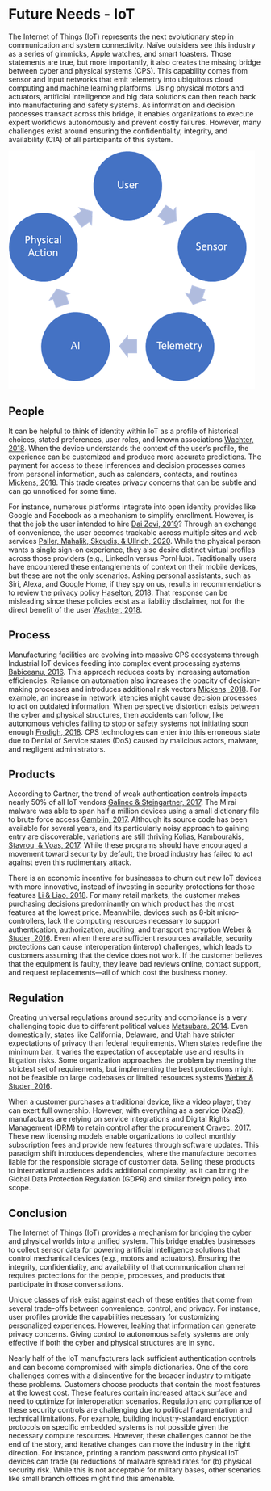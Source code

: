 # Future Needs - IoT

The Internet of Things (IoT) represents the next evolutionary step in communication and system connectivity.  Naïve outsiders see this industry as a series of gimmicks, Apple watches, and smart toasters.  Those statements are true, but more importantly, it also creates the missing bridge between cyber and physical systems (CPS).  This capability comes from sensor and input networks that emit telemetry into ubiquitous cloud computing and machine learning platforms.  Using physical motors and actuators, artificial intelligence and big data solutions can then reach back into manufacturing and safety systems.  As information and decision processes transact across this bridge, it enables organizations to execute expert workflows autonomously and prevent costly failures.  However, many challenges exist around ensuring the confidentiality, integrity, and availability (CIA) of all participants of this system.

![process.png](process.png)

## People

It can be helpful to think of identity within IoT as a profile of historical choices, stated preferences, user roles, and known associations [Wachter, 2018](https://doi.org/10.1016/j.clsr.2018.02.002).  When the device understands the context of the user’s profile, the experience can be customized and produce more accurate predictions.  The payment for access to these inferences and decision processes comes from personal information, such as calendars, contacts, and routines [Mickens, 2018](https://www.youtube.com/watch?v=ajGX7odA87k).  This trade creates privacy concerns that can be subtle and can go unnoticed for some time.

For instance, numerous platforms integrate into open identity provides like Google and Facebook as a mechanism to simplify enrollment.  However, is that the job the user intended to hire [Dai Zovi, 2019](https://www.youtube.com/watch?v=8armE3Wz0jk)?  Through an exchange of convenience, the user becomes trackable across multiple sites and web services [Paller, Mahalik, Skoudis, & Ullrich, 2020](https://youtu.be/xz7IFVJf3Lk).  While the physical person wants a single sign-on experience, they also desire distinct virtual profiles across those providers (e.g., LinkedIn versus PornHub).  Traditionally users have encountered these entanglements of context on their mobile devices, but these are not the only scenarios.  Asking personal assistants, such as Siri, Alexa, and Google Home, if they spy on us, results in recommendations to review the privacy policy [Haselton, 2018](https://www.cnbc.com/2018/05/13/are-siri-alexa-and-google-assistant-spying-on-me.html).  That response can be misleading since these policies exist as a liability disclaimer, not for the direct benefit of the user [Wachter, 2018](https://doi.org/10.1016/j.clsr.2018.02.002).

## Process

Manufacturing facilities are evolving into massive CPS ecosystems through Industrial IoT devices feeding into complex event processing systems [Babiceanu, 2016](https://doi.org/10.1016/j.compind.2016.02.004).  This approach reduces costs by increasing automation efficiencies.  Reliance on automation also increases the opacity of decision-making processes and introduces additional risk vectors [Mickens, 2018](https://www.youtube.com/watch?v=ajGX7odA87k).  For example, an increase in network latencies might cause decision processes to act on outdated information.  When perspective distortion exists between the cyber and physical structures, then accidents can follow, like autonomous vehicles failing to stop or safety systems not initiating soon enough [Frodigh, 2018](https://www.youtube.com/watch?v=cpeMmMh7Syk).  CPS technologies can enter into this erroneous state due to Denial of Service states (DoS) caused by malicious actors, malware, and negligent administrators.

## Products

According to Gartner, the trend of weak authentication controls impacts nearly 50% of all IoT vendors [Galinec & Steingartner, 2017](https://doi.org/10.1109/INFORMATICS.2017.8327227).  The Mirai malware was able to span half a million devices using a small dictionary file to brute force access [Gamblin, 2017](https://github.com/jgamblin/Mirai-Source-Code).  Although its source code has been available for several years, and its particularly noisy approach to gaining entry are discoverable, variations are still thriving [Kolias, Kambourakis, Stavrou, & Voas, 2017](https://doi.org/10.1109/MC.2017.201).  While these programs should have encouraged a movement toward security by default, the broad industry has failed to act against even this rudimentary attack.

There is an economic incentive for businesses to churn out new IoT devices with more innovative, instead of investing in security protections for those features [Li & Liao, 2018](https://doi.org/10.1016/j.giq.2017.10.006).  For many retail markets, the customer makes purchasing decisions predominantly on which product has the most features at the lowest price.  Meanwhile, devices such as 8-bit micro-controllers, lack the computing resources necessary to support authentication, authorization, auditing, and transport encryption [Weber & Studer, 2016](https://doi.org/10.1016/j.clsr.2016.07.002).  Even when there are sufficient resources available, security protections can cause interoperation (interop) challenges, which leads to customers assuming that the device does not work.  If the customer believes that the equipment is faulty, they leave bad reviews online, contact support, and request replacements—all of which cost the business money.

## Regulation

Creating universal regulations around security and compliance is a very challenging topic due to different political values [Matsubara, 2014](https://doi.org/10.1080/03071847.2014.895263).  Even domestically, states like California, Delaware, and Utah have stricter expectations of privacy than federal requirements.  When states redefine the minimum bar, it varies the expectation of acceptable use and results in litigation risks.  Some organization approaches the problem by meeting the strictest set of requirements, but implementing the best protections might not be feasible on large codebases or limited resources systems [Weber & Studer, 2016](https://doi.org/10.1016/j.clsr.2016.07.002).

When a customer purchases a traditional device, like a video player, they can exert full ownership.  However, with everything as a service (XaaS), manufactures are relying on service integrations and Digital Rights Management (DRM) to retain control after the procurement [Oravec, 2017](https://doi.org/10.1016/j.techsoc.2017.09.004).  These new licensing models enable organizations to collect monthly subscription fees and provide new features through software updates.  This paradigm shift introduces dependencies, where the manufacture becomes liable for the responsible storage of customer data.  Selling these products to international audiences adds additional complexity, as it can bring the Global Data Protection Regulation (GDPR) and similar foreign policy into scope.

## Conclusion

The Internet of Things (IoT) provides a mechanism for bridging the cyber and physical worlds into a unified system.  This bridge enables businesses to collect sensor data for powering artificial intelligence solutions that control mechanical devices (e.g., motors and actuators).  Ensuring the integrity, confidentiality, and availability of that communication channel requires protections for the people, processes, and products that participate in those conversations.  

Unique classes of risk exist against each of these entities that come from several trade-offs between convenience, control, and privacy.  For instance, user profiles provide the capabilities necessary for customizing personalized experiences.  However, leaking that information can generate privacy concerns.  Giving control to autonomous safety systems are only effective if both the cyber and physical structures are in sync.

Nearly half of the IoT manufacturers lack sufficient authentication controls and can become compromised with simple dictionaries.  One of the core challenges comes with a disincentive for the broader industry to mitigate these problems.  Customers choose products that contain the most features at the lowest cost.  These features contain increased attack surface and need to optimize for interoperation scenarios.  Regulation and compliance of these security controls are challenging due to political fragmentation and technical limitations.  For example, building industry-standard encryption protocols on specific embedded systems is not possible given the necessary compute resources.  However, these challenges cannot be the end of the story, and iterative changes can move the industry in the right direction.  For instance, printing a random password onto physical IoT devices can trade (a) reductions of malware spread rates for (b) physical security risk.  While this is not acceptable for military bases, other scenarios like small branch offices might find this amenable.
